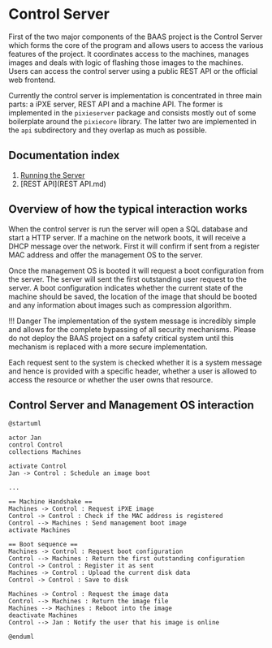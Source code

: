 #  Control Server
First of the two major components of the BAAS project is the Control
Server which forms the core of the program and allows users to access
the various features of the project. It coordinates access to the
machines, manages images and deals with logic of flashing those images
to the machines. Users can access the control server using a public
REST API or the official web frontend.

Currently the control server is implementation is concentrated in
three main parts: a iPXE server, REST API and a machine API. The
former is implemented in the `pixieserver` package and consists mostly
out of some boilerplate around the `pixiecore` library. The latter two
are implemented in the `api` subdirectory and they overlap as much as
possible.

## Documentation index
1. [Running the Server](running_baas_control_server.md)
2. [REST API](REST API.md)

## Overview of how the typical interaction works
When the control server is run the server will open a SQL database and
start a HTTP server. If a machine on the network boots, it will
receive a DHCP message over the network. First it will confirm if sent
from a register MAC address and offer the management OS to the server.

Once the management OS is booted it will request a boot configuration
from the server. The server will sent the first outstanding user
request to the server. A boot configuration indicates whether the
current state of the machine should be saved, the location of the
image that should be booted and any information about images such as
compression algorithm.

!!! Danger
    The implementation of the system message is incredibly
    simple and allows for the complete bypassing of all security
    mechanisms. Please do not deploy the BAAS project on a safety
    critical system until this mechanism is replaced with a more
    secure implementation.

Each request sent to the system is checked whether it is a system
message and hence is provided with a specific header, whether a user
is allowed to access the resource or whether the user owns that
resource.


## Control Server and Management OS interaction
```plantuml
@startuml

actor Jan
control Control
collections Machines

activate Control
Jan -> Control : Schedule an image boot

...

== Machine Handshake ==
Machines -> Control : Request iPXE image
Control -> Control : Check if the MAC address is registered
Control --> Machines : Send management boot image
activate Machines

== Boot sequence ==
Machines -> Control : Request boot configuration
Control --> Machines : Return the first outstanding configuration
Control -> Control : Register it as sent
Machines -> Control : Upload the current disk data
Control -> Control : Save to disk

Machines -> Control : Request the image data
Control --> Machines : Return the image file
Machines --> Machines : Reboot into the image
deactivate Machines
Control --> Jan : Notify the user that his image is online

@enduml
```
